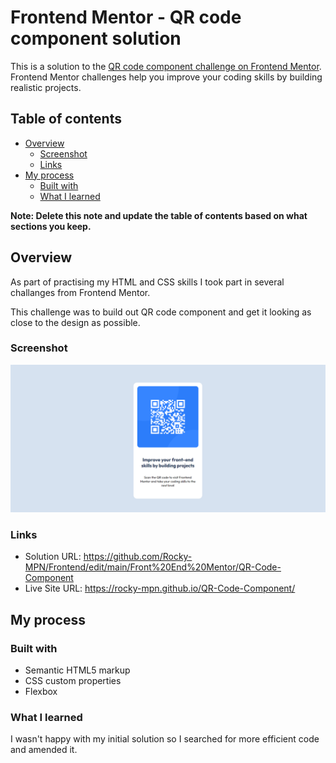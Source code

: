 # Frontend Mentor - QR code component solution

This is a solution to the [QR code component challenge on Frontend Mentor](https://www.frontendmentor.io/challenges/qr-code-component-iux_sIO_H). Frontend Mentor challenges help you improve your coding skills by building realistic projects. 

## Table of contents

- [Overview](#overview)
  - [Screenshot](#screenshot)
  - [Links](#links)
- [My process](#my-process)
  - [Built with](#built-with)
  - [What I learned](#what-i-learned)


**Note: Delete this note and update the table of contents based on what sections you keep.**

## Overview
As part of practising my HTML and CSS skills I took part in several challanges from Frontend Mentor.

This challenge was to build out QR code component and get it looking as close to the design as possible.

### Screenshot

![](./screenshot.png)


### Links

- Solution URL: https://github.com/Rocky-MPN/Frontend/edit/main/Front%20End%20Mentor/QR-Code-Component
- Live Site URL: https://rocky-mpn.github.io/QR-Code-Component/

## My process

### Built with

- Semantic HTML5 markup
- CSS custom properties
- Flexbox

### What I learned

I wasn't happy with my initial solution so I searched for more efficient code and amended it.


